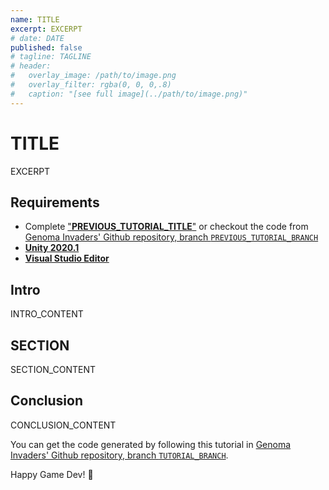 ```yaml
---
name: TITLE
excerpt: EXCERPT
# date: DATE
published: false
# tagline: TAGLINE
# header:
#   overlay_image: /path/to/image.png
#   overlay_filter: rgba(0, 0, 0,.8)
#   caption: "[see full image](../path/to/image.png)"
---
```



# TITLE

EXCERPT


## Requirements

- Complete ["**PREVIOUS_TUTORIAL_TITLE**"](../_tutorials/PREVIOUS_TUTORIAL_MD) or checkout the code from [Genoma Invaders' Github repository, branch `PREVIOUS_TUTORIAL_BRANCH`](https://github.com/GenomaGames/genoma-invaders/tree/PREVIOUS_TUTORIAL_BRANCH)
- [**Unity 2020.1**](https://store.unity.com/download?ref=personal)
- [**Visual Studio Editor**](https://visualstudio.microsoft.com/es/vs/)


## Intro

INTRO_CONTENT


## SECTION

SECTION_CONTENT


## Conclusion

CONCLUSION_CONTENT


You can get the code generated by following this tutorial in [Genoma Invaders' Github repository, branch `TUTORIAL_BRANCH`](https://github.com/GenomaGames/genoma-invaders/tree/TUTORIAL_BRANCH).

Happy Game Dev! :space_invader: